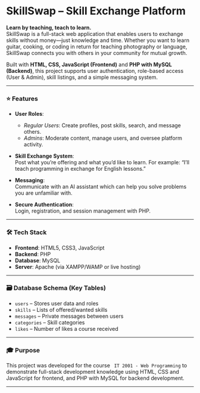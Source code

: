 # SkillSwap – Skill Exchange Platform

**Learn by teaching, teach to learn.**  
SkillSwap is a full-stack web application that enables users to exchange skills without money—just knowledge and time. Whether you want to learn guitar, cooking, or coding in return for teaching photography or language, SkillSwap connects you with others in your community for mutual growth.

Built with **HTML, CSS, JavaScript (Frontend)** and **PHP with MySQL (Backend)**, this project supports user authentication, role-based access (User & Admin), skill listings, and a simple messaging system.

---

### ⭐ Features

- **User Roles**:  
  - *Regular Users*: Create profiles, post skills, search, and message others.  
  - *Admins*: Moderate content, manage users, and oversee platform activity.

- **Skill Exchange System**:  
  Post what you’re offering and what you’d like to learn. 
  For example: “I’ll teach programming in exchange for English lessons.”

- **Messaging**:  
  Communicate with an AI assistant which can help you solve problems you are unfamiliar with.

- **Secure Authentication**:  
  Login, registration, and session management with PHP.

---

### 🛠️ Tech Stack

- **Frontend**: HTML5, CSS3, JavaScript
- **Backend**: PHP
- **Database**: MySQL
- **Server**: Apache (via XAMPP/WAMP or live hosting)

---

### 🗃️ Database Schema (Key Tables)

- `users` – Stores user data and roles
- `skills` – Lists of offered/wanted skills
- `messages` – Private messages between users
- `categories` – Skill categories
- `likes` – Number of likes a course received

---

### 🎓 Purpose

This project was developed for the course ``` IT 2001 - Web Programming``` to demonstrate full-stack development knowledge using HTML, CSS and JavaScript for frontend, and PHP with MySQL for backend development.

---
